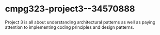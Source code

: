 # cmpg323-project3--34570888
Project 3 is all about understanding architectural patterns as well as paying attention to implementing coding principles and design patterns.
